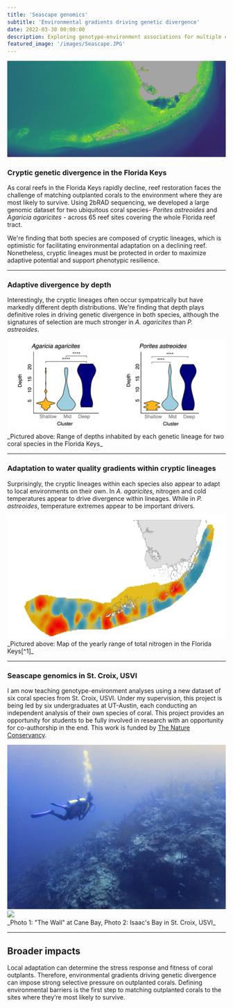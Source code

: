 ```yaml
---
title: 'Seascape genomics'
subtitle: 'Environmental gradients driving genetic divergence'
date: 2022-03-30 00:00:00
description: Exploring genotype-environment associations for multiple coral species in Florida and the Caribbean
featured_image: '/images/Seascape.JPG'
---
```


![](/images/FLKeys_bathymetry.png)

### Cryptic genetic divergence in the Florida Keys

As coral reefs in the Florida Keys rapidly decline, reef restoration faces the challenge of matching outplanted corals to the environment where they are most likely to survive. Using 2bRAD sequencing, we developed a large genomic dataset for two ubiquitous coral species- _Porites astreoides_ and _Agaricia agaricites_ - across 65 reef sites covering the whole Florida reef tract.

We're finding that both species are composed of cryptic lineages, which is optimistic for facilitating environmental adaptation on a declining reef. Nonetheless, cryptic lineages must be protected in order to maximize adaptive potential and support phenotypic resilience.

---

### Adaptive divergence by depth

Interestingly, the cryptic lineages often occur sympatrically but have markedly different depth distributions. We're finding that depth plays definitive roles in driving genetic divergence in both species, although the signatures of selection are much stronger in _A. agaricites_ than _P. astreoides_. 

<div class="gallery" data-columns="1">
	<img src="/images/Depth_diverge.png">

</div>
_Pictured above: Range of depths inhabited by each genetic lineage for two coral species in the Florida Keys_


---

### Adaptation to water quality gradients within cryptic lineages

Surprisingly, the cryptic lineages within each species also appear to adapt to local environments on their own. In _A. agaricites_, nitrogen and cold temperatures appear to drive divergence within lineages. While in _P. astreoides_, temperature extremes appear to be important drivers. 

<div class="gallery" data-columns="1">
	<img src="/images/TNByearly_range.png">
</div>
_Pictured above: Map of the yearly range of total nitrogen in the Florida Keys[^1]_

[^1]: Water quality data is from the [SERC water quality monitoring network](http://serc.fiu.edu/wqmnetwork/)

---

### Seascape genomics in St. Croix, USVI

I am now teaching genotype-environment analyses using a new dataset of six coral species from St. Croix, USVI. Under my supervision, this project is being led by six undergraduates at UT-Austin, each conducting an independent analysis of their own species of coral. This project provides an opportunity for students to be fully involved in research with an opportunity for co-authorship in the end. This work is funded by [The Nature Conservancy](https://www.nature.org/en-us/about-us/where-we-work/caribbean/virgin-islands/).

<div class="gallery" data-columns="1">
	<img src="/images/The_wall.JPG">
	<img src="/images/Isaacs_beach.jpg">
</div>
_Photo 1: "The Wall" at Cane Bay, Photo 2: Isaac's Bay in St. Croix, USVI_

---

## Broader impacts

Local adaptation can determine the stress response and fitness of coral outplants. Therefore, environmental gradients driving genetic divergence can impose strong selective pressure on outplanted corals. Defining environmental barriers is the first step to matching outplanted corals to the sites where they’re most likely to survive.

